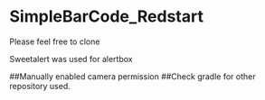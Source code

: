 # SimpleBarCode_Redstart
Please feel free to clone

Sweetalert was used for alertbox

##Manually enabled camera permission
##Check gradle for other repository used.
